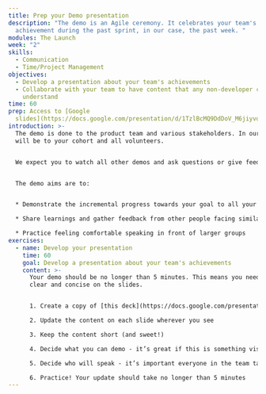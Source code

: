 ```yaml
---
title: Prep your Demo presentation
description: "The demo is an Agile ceremony. It celebrates your team's
  achievement during the past sprint, in our case, the past week. "
modules: The Launch
week: "2"
skills:
  - Communication
  - Time/Project Management
objectives:
  - Develop a presentation about your team's achievements
  - Collaborate with your team to have content that any non-developer can
    understand
time: 60
prep: Access to [Google
  slides](https://docs.google.com/presentation/d/1TzlBcMQ9DdDoV_M6jiyvoozMShvQI1XvlUzWhzvysFc/edit?usp=drive_link)
introduction: >-
  The demo is done to the product team and various stakeholders. In our case, it
  will be to your cohort and all volunteers. 


  We expect you to watch all other demos and ask questions or give feedback. 


  The demo aims are to:


  * Demonstrate the incremental progress towards your goal to all your stakeholders (other teams, users, volunteers)

  * Share learnings and gather feedback from other people facing similar challenges to you

  * Practice feeling comfortable speaking in front of larger groups
exercises:
  - name: Develop your presentation
    time: 60
    goal: Develop a presentation about your team's achievements
    content: >-
      Your demo should be no longer than 5 minutes. This means you need to be
      clear and concise on the slides. 


      1. Create a copy of [this deck](https://docs.google.com/presentation/d/1TzlBcMQ9DdDoV_M6jiyvoozMShvQI1XvlUzWhzvysFc/edit?usp=drive_link)

      2. Update the content on each slide wherever you see

      3. Keep the content short (and sweet!)

      4. Decide what you can demo - it’s great if this is something visual, like frontend changes, but it can also be technical, e.g. “this is how we set up the database”

      5. Decide who will speak - it’s important everyone in the team takes a turn

      6. Practice! Your update should take no longer than 5 minutes
---
```

